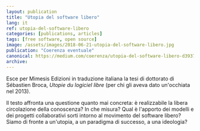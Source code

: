 ```yaml
---
layout: publication
title: "Utopia del software libero"
lang: it
ref: utopia-del-software-libero
categories: [publications, articles]
tags: [free software, open source]
image: /assets/images/2018-06-21-utopia-del-software-libero.jpg
publication: "Coerenza eventuale"
canonical: https://medium.com/coerenza/utopia-del-software-libero-d3937251548d
archive:
---
```


Esce per Mimesis Edizioni in traduzione italiana la tesi di dottorato di Sébastien Broca, *Utopie du logiciel libre* (per chi gli aveva dato un'occhiata nel 2013).

Il testo affronta una questione quanto mai concreta: è realizzabile la libera circolazione della conoscenza? In che misura? Qual è l'apporto dei modelli e dei progetti collaborativi sorti intorno al movimento del software libero? Siamo di fronte a un'utopia, a un paradigma di successo, a una ideologia?
